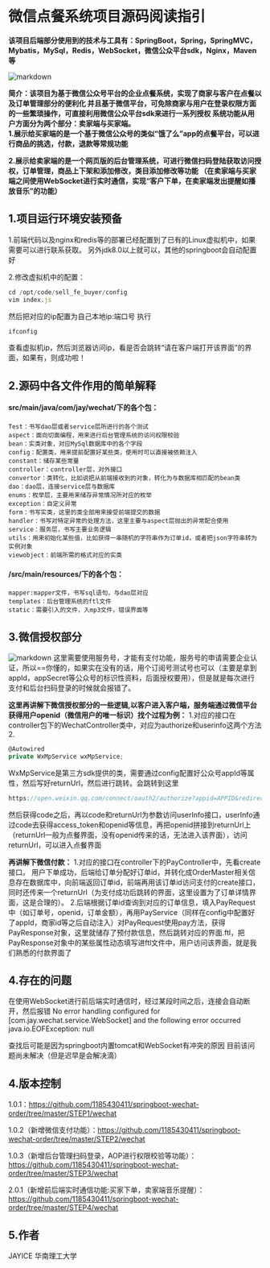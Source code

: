 # 微信点餐系统项目源码阅读指引

**该项目后端部分使用到的技术与工具有：SpringBoot，Spring，SpringMVC，Mybatis，MySql，Redis，WebSocket，微信公众平台sdk，Nginx，Maven等**

![markdown](https://imgconvert.csdnimg.cn/aHR0cDovL2ltZy1ibG9nLmNzZG5pbWcuY24vMjAxOTA1MjExNDIzMjQxNzMuanBlZw?x-oss-process=image/format,png "markdown")

**简介：该项目为基于微信公众号平台的企业点餐系统，实现了商家与客户在点餐以及订单管理部分的便利化
并且基于微信平台，可免除商家与用户在登录权限方面的一些繁琐操作，可直接利用微信公众平台sdk来进行一系列授权
系统功能从用户方面分为两个部分：卖家端与买家端。  
1.展示给买家端的是一个基于微信公众号的类似“饿了么”app的点餐平台，可以进行商品的挑选，付款，退款等常规功能**

**2.展示给卖家端的是一个网页版的后台管理系统，可进行微信扫码登陆获取访问授权，订单管理，商品上下架和添加修改，类目添加修改等功能
（在卖家端与买家端之间使用WebSocket进行实时通信，实现“客户下单，在卖家端发出提醒如播放音乐”的功能）**

## 1.项目运行环境安装预备
1.前端代码以及nginx和redis等的部署已经配置到了已有的Linux虚拟机中，如果需要可以进行联系获取。
另外jdk8.0以上就可以，其他的springboot会自动配置好

2.修改虚拟机中的配置：
```javascript
cd /opt/code/sell_fe_buyer/config
vim index.js
```
然后把对应的ip配置为自己本地ip:端口号
执行
```javascript
ifconfig
```
查看虚拟机ip，然后浏览器访问ip，看是否会跳转“请在客户端打开该界面”的界面，如果有，则成功啦！

## 2.源码中各文件作用的简单解释
#### src/main/java/com/jay/wechat/下的各个包：
	Test：书写dao层或者service层所进行的各个测试
	aspect：面向切面编程，用来进行后台管理系统的访问权限校验
	bean：实类对象，对应MySql数据库中的各个字段
	config：配置类，用来提前配置好某些类，使用时可以直接被依赖注入
	constant：储存某些常量
	controller：controller层，对外接口
	convertor：类转化，比如说把从前端接收到的对象，转化为与数据库相匹配的bean类
	dao：dao层，连接service层与数据库
	enums：枚举层，主要用来储存异常情况所对应的枚举
	exception：自定义异常
	form：书写实类，这里的类全部用来接受前端提交的数据
	handler：书写对特定异常的处理方法，这里主要与aspect层抛出的异常配合使用
	service：服务层，书写主要业务逻辑
	utils：用来初始化某些值，比如获得一串随机的字符串作为订单id，或者把json字符串转为实例对象
	viewobject：前端所需的格式对应的实类
#### /src/main/resources/下的各个包：
	mapper:mapper文件，书写sql语句，与dao层对应
	templates：后台管理系统的ftl文件
	static：需要引入的文件，入mp3文件，错误界面等

## 3.微信授权部分
![markdown](https://imgconvert.csdnimg.cn/aHR0cHM6Ly90aW1nc2EuYmFpZHUuY29tL3RpbWc_aW1hZ2UmcXVhbGl0eT04MCZzaXplPWI5OTk5XzEwMDAwJnNlYz0xNTc0MzQyNDk2ODMzJmRpPTJmNDQyNWFlMmM1MzFkOTYxNmUwZTJiYzg1YTExNWE5JmltZ3R5cGU9MCZzcmM9aHR0cCUzQSUyRiUyRmltYWdlLmJpYW9iYWlqdS5jb20lMkZ1cGxvYWRzJTJGMjAxODA4MDIlMkYwMyUyRjE1MzMxNTI5MTUtc2hwYmFja2VYRS5qcGc?x-oss-process=image/format,png)
这里需要使用服务号，才能有支付功能，服务号的申请需要企业认证，所以==你懂的，如果实在没有的话，用个订阅号测试号也可以（主要是拿到appId，appSecret等公众号的标识性资料，后面授权要用），但是就是每次进行支付和后台扫码登录的时候就会报错了。

**这里再讲解下微信授权部分的一些逻辑,以客户进入客户端，服务端通过微信平台获得用户openid（微信用户的唯一标识）找个过程为例：**
1.对应的接口在controller包下的WechatController类中，对应为authorize和userinfo这两个方法
2.
```javascript
@Autowired
private WxMpService wxMpService;
```
WxMpService是第三方sdk提供的类，需要通过config配置好公众号appId等属性，然后写好returnUrl，然后进行跳转。会跳转到这里
```javascript
https://open.weixin.qq.com/connect/oauth2/authorize?appid=APPID&redirect_uri=REDIRECT_URI&response_type=code&scope=SCOPE&state=STATE#wechat_redirect
```
然后获得code之后，再以code和returnUrl为参数访问userInfo接口，userInfo通过code去获得access_token和openid等信息，再把openid拼接到returnUrl上（returnUrl一般为点餐界面，没有openid传来的话，无法进入该界面），访问returnUrl，可以进入点餐界面

**再讲解下微信付款：**
1.对应的接口在controller下的PayController中，先看create接口。   用户下单成功，后端给订单分配好订单id，并转化成OrderMaster相关信息存在数据库中，向前端返回订单id，前端再用该订单id访问支付的create接口，同时还传来一个returnUrl（为支付成功后跳转的界面，这里设置为了订单详情界面，这是合理的）。
2.后端根据订单id查询到对应的订单信息，填入PayRequest中（如订单号，openid，订单金额），再用PayService（同样在config中配置好了appId，商家id等之后自动注入）对PayRequest使用pay方法，获得PayResponse对象，这里就储存了预付款信息，然后跳转对应的界面.ftl，把PayResponse对象中的某些属性动态填写进ftl文件中，用户访问该界面，就是我们熟悉的付款界面了


## 4.存在的问题
在使用WebSocket进行前后端实时通信时，经过某段时间之后，连接会自动断开，然后报错
No error handling configured for [com.jay.wechat.service.WebSocket] and the following error occurred
java.io.EOFException: null

查找后可能是因为springboot内置tomcat和WebSocket有冲突的原因
目前该问题尚未解决（但是迟早是会解决滴）

## 4.版本控制
1.0.1：<https://github.com/1185430411/springboot-wechat-order/tree/master/STEP1/wechat>

1.0.2（新增微信支付功能）：<https://github.com/1185430411/springboot-wechat-order/tree/master/STEP2/wechat>

1.0.3（新增后台管理扫码登录，AOP进行权限校验等功能）：<https://github.com/1185430411/springboot-wechat-order/tree/master/STEP3/wechat>

2.0.1（新增前后端实时通信功能:买家下单，卖家端音乐提醒）：<https://github.com/1185430411/springboot-wechat-order/tree/master/STEP4/wechat>

## 5.作者
JAYICE 华南理工大学
